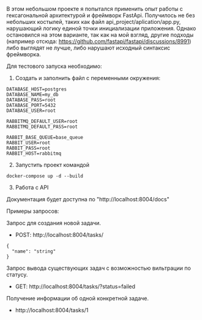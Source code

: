 В этом небольшом проекте я попытался применить опыт работы с гексагональной архитектурой и фреймворк FastApi. Получилось не без небольших костылей, таких как файл api_project/aplication/app.py, нарушающий логику единой точки инициализации приложения. Однако остановился на этом варианте, так как на мой взгляд, другие подходы (например отсюда: https://github.com/fastapi/fastapi/discussions/8991) либо выглядят не лучше, либо нарушают исходный синтаксис фреймворка. 

Для тестового запуска необходимо:

1. Создать и заполнить файл с переменными окружения:

```
DATABASE_HOST=postgres
DATABASE_NAME=my_db
DATABASE_PASS=root
DATABASE_PORT=5432
DATABASE_USER=root

RABBITMQ_DEFAULT_USER=root
RABBITMQ_DEFAULT_PASS=root

RABBIT_BASE_QUEUE=base_queue
RABBIT_USER=root
RABBIT_PASS=root
RABBIT_HOST=rabbitmq
```

2. Запустить проект командой

```
docker-compose up -d --build
```

3. Работа с API

Документация будет доступна по "http://localhost:8004/docs"

Примеры запросов:

Запрос для создания новой задачи. 
- POST: http://localhost:8004/tasks/
```
{
  "name": "string"
}
```

Запрос вывода существующих задач с возможностью вильтрации по статусу.
- GET: http://localhost:8004/tasks/?status=failed

Получение информации об одной конкретной задаче.
- http://localhost:8004/tasks/1
